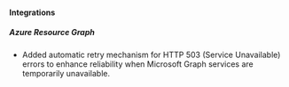 
#### Integrations

##### Azure Resource Graph

- Added automatic retry mechanism for HTTP 503 (Service Unavailable) errors to enhance reliability when Microsoft Graph services are temporarily unavailable.
